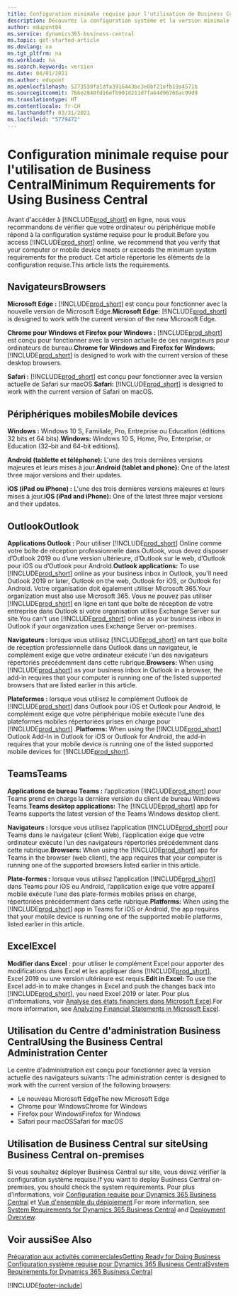 ```yaml
---
title: Configuration minimale requise pour l'utilisation de Business Central | Microsoft Docs
description: Découvrez la configuration système et la version minimale nécessaires à l'utilisation de Business Central en ligne.
author: edupont04
ms.service: dynamics365-business-central
ms.topic: get-started-article
ms.devlang: na
ms.tgt_pltfrm: na
ms.workload: na
ms.search.keywords: version
ms.date: 04/01/2021
ms.author: edupont
ms.openlocfilehash: 5273539fa1dfa3916443bc3e0bf21efb19a4571b
ms.sourcegitcommit: 766e2840fd16efb901d211d7fa64d96766ac99d9
ms.translationtype: HT
ms.contentlocale: fr-CH
ms.lasthandoff: 03/31/2021
ms.locfileid: "5779472"
---
```

# <a name="minimum-requirements-for-using-business-central"></a><span data-ttu-id="98208-103">Configuration minimale requise pour l'utilisation de Business Central</span><span class="sxs-lookup"><span data-stu-id="98208-103">Minimum Requirements for Using Business Central</span></span>

<span data-ttu-id="98208-104">Avant d'accéder à [!INCLUDE[prod_short](includes/prod_short.md)] en ligne, nous vous recommandons de vérifier que votre ordinateur ou périphérique mobile répond à la configuration système requise pour le produit.</span><span class="sxs-lookup"><span data-stu-id="98208-104">Before you access [!INCLUDE[prod_short](includes/prod_short.md)] online, we recommend that you verify that your computer or mobile device meets or exceeds the minimum system requirements for the product.</span></span> <span data-ttu-id="98208-105">Cet article répertorie les éléments de la configuration requise.</span><span class="sxs-lookup"><span data-stu-id="98208-105">This article lists the requirements.</span></span>  

## <a name="browsers"></a><span data-ttu-id="98208-106">Navigateurs</span><span class="sxs-lookup"><span data-stu-id="98208-106">Browsers</span></span>

<span data-ttu-id="98208-107">**Microsoft Edge :** [!INCLUDE[prod_short](includes/prod_short.md)] est conçu pour fonctionner avec la nouvelle version de Microsoft Edge.</span><span class="sxs-lookup"><span data-stu-id="98208-107">**Microsoft Edge:** [!INCLUDE[prod_short](includes/prod_short.md)] is designed to work with the current version of the new Microsoft Edge.</span></span>
  
<span data-ttu-id="98208-108">**Chrome pour Windows et Firefox pour Windows :** [!INCLUDE[prod_short](includes/prod_short.md)] est conçu pour fonctionner avec la version actuelle de ces navigateurs pour ordinateurs de bureau.</span><span class="sxs-lookup"><span data-stu-id="98208-108">**Chrome for Windows and Firefox for Windows:** [!INCLUDE[prod_short](includes/prod_short.md)] is designed to work with the current version of these desktop browsers.</span></span> 
 
<span data-ttu-id="98208-109">**Safari :** [!INCLUDE[prod_short](includes/prod_short.md)] est conçu pour fonctionner avec la version actuelle de Safari sur macOS.</span><span class="sxs-lookup"><span data-stu-id="98208-109">**Safari:** [!INCLUDE[prod_short](includes/prod_short.md)] is designed to work with the current version of Safari on macOS.</span></span>  

## <a name="mobile-devices"></a><span data-ttu-id="98208-110">Périphériques mobiles</span><span class="sxs-lookup"><span data-stu-id="98208-110">Mobile devices</span></span>

<span data-ttu-id="98208-111">**Windows :** Windows 10 S, Familiale, Pro, Entreprise ou Education (éditions 32 bits et 64 bits).</span><span class="sxs-lookup"><span data-stu-id="98208-111">**Windows:** Windows 10 S, Home, Pro, Enterprise, or Education (32-bit and 64-bit editions).</span></span>

<span data-ttu-id="98208-112">**Android (tablette et téléphone):** L'une des trois dernières versions majeures et leurs mises à jour.</span><span class="sxs-lookup"><span data-stu-id="98208-112">**Android (tablet and phone):** One of the latest three major versions and their updates.</span></span>

<span data-ttu-id="98208-113">**iOS (iPad ou iPhone) :** L'une des trois dernières versions majeures et leurs mises à jour.</span><span class="sxs-lookup"><span data-stu-id="98208-113">**iOS (iPad and iPhone):** One of the latest three major versions and their updates.</span></span>

<!--

**Windows:** [!INCLUDE[prod_short](includes/prod_short.md)] for Windows can be installed on devices with at least 1 GB of RAM and Windows 10 S, Home, Pro, Enterprise, or Education (32-bit and 64-bit editions).  
**iOS:** [!INCLUDE[prod_short](includes/prod_short.md)] for iPad and iPhone requires iOS 10.0 or later.  
**Android:** [!INCLUDE[prod_short](includes/prod_short.md)] for Android tablet and Android phone can be installed on devices with at least 1 GB of RAM and Android 6.0 or higher.  
**Device size:** [!INCLUDE[prod_short](includes/prod_short.md)] is supported on smart phones with a minimum screen size of 4" and tablets with a minimum screen size of 7".  
-->
## <a name="outlook"></a><span data-ttu-id="98208-114">Outlook</span><span class="sxs-lookup"><span data-stu-id="98208-114">Outlook</span></span>

<span data-ttu-id="98208-115">**Applications Outlook :** Pour utiliser [!INCLUDE[prod_short](includes/prod_short.md)] Online comme votre boîte de réception professionnelle dans Outlook, vous devez disposer d’Outlook 2019 ou d’une version ultérieure, d’Outlook sur le web, d’Outlook pour iOS ou d’Outlook pour Android.</span><span class="sxs-lookup"><span data-stu-id="98208-115">**Outlook applications:** To use [!INCLUDE[prod_short](includes/prod_short.md)] online as your business inbox in Outlook, you'll need Outlook 2019 or later, Outlook on the web, Outlook for iOS, or Outlook for Android.</span></span> <span data-ttu-id="98208-116">Votre organisation doit également utiliser Microsoft 365.</span><span class="sxs-lookup"><span data-stu-id="98208-116">Your organization must also use Microsoft 365.</span></span> <span data-ttu-id="98208-117">Vous ne pouvez pas utiliser [!INCLUDE[prod_short](includes/prod_short.md)] en ligne en tant que boîte de réception de votre entreprise dans Outlook si votre organisation utilise Exchange Server sur site.</span><span class="sxs-lookup"><span data-stu-id="98208-117">You can't use [!INCLUDE[prod_short](includes/prod_short.md)] online as your business inbox in Outlook if your organization uses Exchange Server on-premises.</span></span> 
 
<span data-ttu-id="98208-118">**Navigateurs :** lorsque vous utilisez [!INCLUDE[prod_short](includes/prod_short.md)] en tant que boîte de réception professionnelle dans Outlook dans un navigateur, le complément exige que votre ordinateur exécute l'un des navigateurs répertoriés précédemment dans cette rubrique.</span><span class="sxs-lookup"><span data-stu-id="98208-118">**Browsers:** When using [!INCLUDE[prod_short](includes/prod_short.md)] as your business inbox in Outlook in a browser, the add-in requires that your computer is running one of the listed supported browsers that are listed earlier in this article.</span></span> 
 
<span data-ttu-id="98208-119">**Plateformes :** lorsque vous utilisez le complément Outlook de [!INCLUDE[prod_short](includes/prod_short.md)] dans Outlook pour iOS et Outlook pour Android, le complément exige que votre périphérique mobile exécute l'une des plateformes mobiles répertoriées prises en charge pour [!INCLUDE[prod_short](includes/prod_short.md)] .</span><span class="sxs-lookup"><span data-stu-id="98208-119">**Platforms:** When using the [!INCLUDE[prod_short](includes/prod_short.md)] Outlook Add-In in Outlook for iOS or Outlook for Android, the add-in requires that your mobile device is running one of the listed supported mobile devices for [!INCLUDE[prod_short](includes/prod_short.md)].</span></span>  

## <a name="teams"></a><span data-ttu-id="98208-120">Teams</span><span class="sxs-lookup"><span data-stu-id="98208-120">Teams</span></span>

<span data-ttu-id="98208-121">**Applications de bureau Teams :** l’application [!INCLUDE[prod_short](includes/prod_short.md)] pour Teams prend en charge la dernière version du client de bureau Windows Teams.</span><span class="sxs-lookup"><span data-stu-id="98208-121">**Teams desktop applications:** The [!INCLUDE[prod_short](includes/prod_short.md)] app for Teams supports the latest version of the Teams Windows desktop client.</span></span> 

<span data-ttu-id="98208-122">**Navigateurs :** lorsque vous utilisez l’application [!INCLUDE[prod_short](includes/prod_short.md)] pour Teams dans le navigateur (client Web), l’application exige que votre ordinateur exécute l’un des navigateurs répertoriés précédemment dans cette rubrique.</span><span class="sxs-lookup"><span data-stu-id="98208-122">**Browsers:** When using the [!INCLUDE[prod_short](includes/prod_short.md)] app for Teams in the browser (web client), the app requires that your computer is running one of the supported browsers listed earlier in this article.</span></span> 

<span data-ttu-id="98208-123">**Plate-formes :** lorsque vous utilisez l’application [!INCLUDE[prod_short](includes/prod_short.md)] dans Teams pour iOS ou Android, l’application exige que votre appareil mobile exécute l’une des plate-formes mobiles prises en charge, répertoriées précédemment dans cette rubrique.</span><span class="sxs-lookup"><span data-stu-id="98208-123">**Platforms:** When using the [!INCLUDE[prod_short](includes/prod_short.md)] app in Teams for iOS or Android, the app requires that your mobile device is running one of the supported mobile platforms, listed earlier in this article.</span></span>

## <a name="excel"></a><span data-ttu-id="98208-124">Excel</span><span class="sxs-lookup"><span data-stu-id="98208-124">Excel</span></span>

<span data-ttu-id="98208-125">**Modifier dans Excel** : pour utiliser le complément Excel pour apporter des modifications dans Excel et les appliquer dans [!INCLUDE[prod_short](includes/prod_short.md)], Excel 2019 ou une version ultérieure est requis.</span><span class="sxs-lookup"><span data-stu-id="98208-125">**Edit in Excel:** To use the Excel add-in to make changes in Excel and push the changes back into [!INCLUDE[prod_short](includes/prod_short.md)], you need Excel 2019 or later.</span></span> <span data-ttu-id="98208-126">Pour plus d'informations, voir [Analyse des états financiers dans Microsoft Excel](finance-analyze-excel.md).</span><span class="sxs-lookup"><span data-stu-id="98208-126">For more information, see [Analyzing Financial Statements in Microsoft Excel](finance-analyze-excel.md).</span></span>  

## <a name="using-the-business-central-administration-center"></a><a name="TAC"></a> <span data-ttu-id="98208-127">Utilisation du Centre d'administration Business Central</span><span class="sxs-lookup"><span data-stu-id="98208-127">Using the Business Central Administration Center</span></span>

<span data-ttu-id="98208-128">Le centre d'administration est conçu pour fonctionner avec la version actuelle des navigateurs suivants :</span><span class="sxs-lookup"><span data-stu-id="98208-128">The administration center is designed to work with the current version of the following browsers:</span></span>

- <span data-ttu-id="98208-129">Le nouveau Microsoft Edge</span><span class="sxs-lookup"><span data-stu-id="98208-129">The new Microsoft Edge</span></span>
- <span data-ttu-id="98208-130">Chrome pour Windows</span><span class="sxs-lookup"><span data-stu-id="98208-130">Chrome for Windows</span></span>
- <span data-ttu-id="98208-131">Firefox pour Windows</span><span class="sxs-lookup"><span data-stu-id="98208-131">Firefox for Windows</span></span>
- <span data-ttu-id="98208-132">Safari pour macOS</span><span class="sxs-lookup"><span data-stu-id="98208-132">Safari for macOS</span></span>

## <a name="using-business-central-on-premises"></a><span data-ttu-id="98208-133">Utilisation de Business Central sur site</span><span class="sxs-lookup"><span data-stu-id="98208-133">Using Business Central on-premises</span></span>

<span data-ttu-id="98208-134">Si vous souhaitez déployer Business Central sur site, vous devez vérifier la configuration système requise.</span><span class="sxs-lookup"><span data-stu-id="98208-134">If you want to deploy Business Central on-premises, you should check the system requirements.</span></span> <span data-ttu-id="98208-135">Pour plus d'informations, voir [Configuration requise pour Dynamics 365 Business Central](/dynamics365/business-central/dev-itpro/deployment/system-requirements-business-central-v18) et [Vue d'ensemble du déploiement](/dynamics365/business-central/dev-itpro/deployment/deployment).</span><span class="sxs-lookup"><span data-stu-id="98208-135">For more information, see [System Requirements for Dynamics 365 Business Central](/dynamics365/business-central/dev-itpro/deployment/system-requirements-business-central-v18) and [Deployment Overview](/dynamics365/business-central/dev-itpro/deployment/deployment).</span></span>  

## <a name="see-also"></a><span data-ttu-id="98208-136">Voir aussi</span><span class="sxs-lookup"><span data-stu-id="98208-136">See Also</span></span>

[<span data-ttu-id="98208-137">Préparation aux activités commerciales</span><span class="sxs-lookup"><span data-stu-id="98208-137">Getting Ready for Doing Business</span></span>](ui-get-ready-business.md)  
[<span data-ttu-id="98208-138">Configuration système requise pour Dynamics 365 Business Central</span><span class="sxs-lookup"><span data-stu-id="98208-138">System Requirements for Dynamics 365 Business Central</span></span>](/dynamics365/business-central/dev-itpro/deployment/system-requirements-business-central-v18)  

[!INCLUDE[footer-include](includes/footer-banner.md)]
